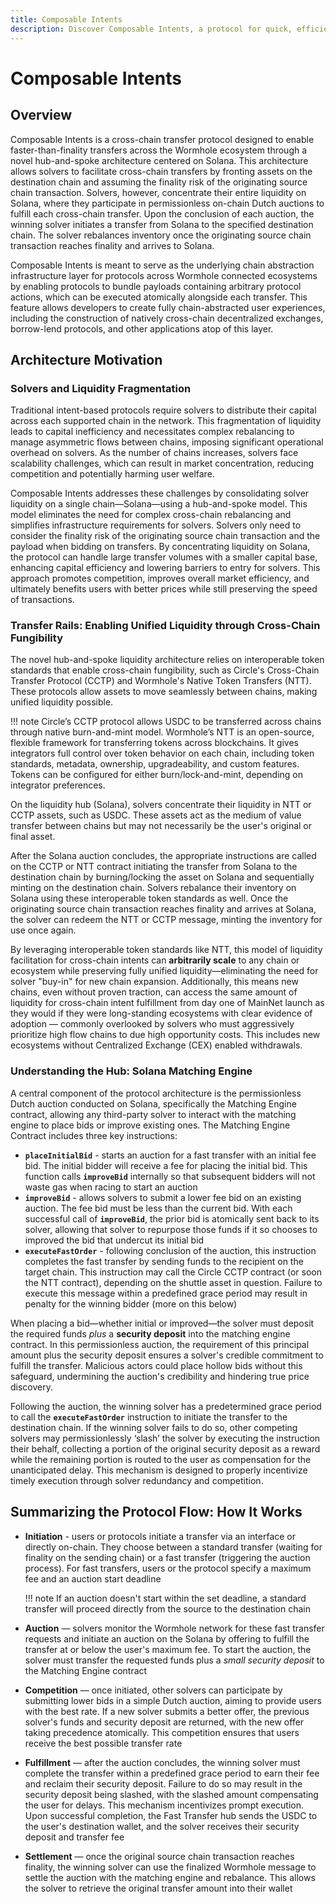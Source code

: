 ```yaml
---
title: Composable Intents
description: Discover Composable Intents, a protocol for quick, efficient cross-chain liquidity movement, addressing fragmentation and finality with a hub-and-spoke model.
---
```


# Composable Intents

## Overview

Composable Intents is a cross-chain transfer protocol designed to enable faster-than-finality transfers across the Wormhole ecosystem through a novel hub-and-spoke architecture centered on Solana. This architecture allows solvers to facilitate cross-chain transfers by fronting assets on the destination chain and assuming the finality risk of the originating source chain transaction. Solvers, however, concentrate their entire liquidity on Solana, where they participate in permissionless on-chain Dutch auctions to fulfill each cross-chain transfer. Upon the conclusion of each auction, the winning solver initiates a transfer from Solana to the specified destination chain. The solver rebalances inventory once the originating source chain transaction reaches finality and arrives to Solana.

Composable Intents is meant to serve as the underlying chain abstraction infrastructure layer for protocols across Wormhole connected ecosystems by enabling protocols to bundle payloads containing arbitrary protocol actions, which can be executed atomically alongside each transfer. This feature allows developers to create fully chain-abstracted user experiences, including the construction of natively cross-chain decentralized exchanges, borrow-lend protocols, and other applications atop of this layer.

## Architecture Motivation

### Solvers and Liquidity Fragmentation

Traditional intent-based protocols require solvers to distribute their capital across each supported chain in the network. This fragmentation of liquidity leads to capital inefficiency and necessitates complex rebalancing to manage asymmetric flows between chains, imposing significant operational overhead on solvers. As the number of chains increases, solvers face scalability challenges, which can result in market concentration, reducing competition and potentially harming user welfare.

Composable Intents addresses these challenges by consolidating solver liquidity on a single chain—Solana—using a hub-and-spoke model. This model eliminates the need for complex cross-chain rebalancing and simplifies infrastructure requirements for solvers. Solvers only need to consider the finality risk of the originating source chain transaction and the payload when bidding on transfers. By concentrating liquidity on Solana, the protocol can handle large transfer volumes with a smaller capital base, enhancing capital efficiency and lowering barriers to entry for solvers. This approach promotes competition, improves overall market efficiency, and ultimately benefits users with better prices while still preserving the speed of transactions.

### Transfer Rails: Enabling Unified Liquidity through Cross-Chain Fungibility

The novel hub-and-spoke liquidity architecture relies on interoperable token standards that enable cross-chain fungibility, such as Circle's Cross-Chain Transfer Protocol (CCTP) and Wormhole's Native Token Transfers (NTT). These protocols allow assets to move seamlessly between chains, making unified liquidity possible.

!!! note
    Circle’s CCTP protocol allows USDC to be transferred across chains through native burn-and-mint model. Wormhole’s NTT is an open-source, flexible framework for transferring tokens across blockchains. It gives integrators full control over token behavior on each chain, including token standards, metadata, ownership, upgradeability, and custom features. Tokens can be configured for either burn/lock-and-mint, depending on integrator preferences.


On the liquidity hub (Solana), solvers concentrate their liquidity in NTT or CCTP assets, such as USDC. These assets act as the medium of value transfer between chains but may not necessarily be the user's original or final asset.

After the Solana auction concludes, the appropriate instructions are called on the CCTP or NTT contract initiating the transfer from Solana to the destination chain by burning/locking the asset on Solana and sequentially minting on the destination chain. Solvers rebalance their inventory on Solana using these interoperable token standards as well. Once the originating source chain transaction reaches finality and arrives at Solana, the solver can redeem the NTT or CCTP message, minting the inventory for use once again.

By leveraging interoperable token standards like NTT, this model of liquidity facilitation for cross-chain intents can **arbitrarily scale** to any chain or ecosystem while preserving fully unified liquidity—eliminating the need for solver "buy-in" for new chain expansion. Additionally, this means new chains, even without proven traction, can access the same amount of liquidity for cross-chain intent fulfillment from day one of MainNet launch as they would if they were long-standing ecosystems with clear evidence of adoption — commonly overlooked by solvers who must aggressively prioritize high flow chains to due high opportunity costs.  This includes new ecosystems without Centralized Exchange (CEX) enabled withdrawals.

### Understanding the Hub: Solana Matching Engine

A central component of the protocol architecture is the permissionless Dutch auction conducted on Solana, specifically the Matching Engine contract, allowing any third-party solver to interact with the matching engine to place bids or improve existing ones. The Matching Engine Contract includes three key instructions:

- **`placeInitialBid`** - starts an auction for a fast transfer with an initial fee bid. The initial bidder will receive a fee for placing the initial bid. This function calls **`improveBid`** internally so that subsequent bidders will not waste gas when racing to start an auction
- **`improveBid`** - allows solvers to submit a lower fee bid on an existing auction. The fee bid must be less than the current bid. With each successful call of **`improveBid`**, the prior bid is atomically sent back to its solver, allowing that solver to repurpose those funds if it so chooses to improved the bid that undercut its initial bid
- **`executeFastOrder`** - following conclusion of the auction, this instruction completes the fast transfer by sending funds to the recipient on the target chain. This instruction may call the Circle CCTP contract (or soon the NTT contract), depending on the shuttle asset in question. Failure to execute this message within a predefined grace period may result in penalty for the winning bidder (more on this below)

When placing a bid—whether initial or improved—the solver must deposit the required funds _plus_ a **security deposit** into the matching engine contract. In this permissionless auction, the requirement of this principal amount plus the security deposit ensures a solver's credible commitment to fulfill the transfer. Malicious actors could place hollow bids without this safeguard, undermining the auction's credibility and hindering true price discovery.

Following the auction, the winning solver has a predetermined grace period to call the **`executeFastOrder`** instruction to initiate the transfer to the destination chain. If the winning solver fails to do so, other competing solvers may permissionlessly ‘slash’ the solver by executing the instruction their behalf, collecting a portion of the original security deposit as a reward while the remaining portion is routed to the user as compensation for the unanticipated delay. This mechanism is designed to properly incentivize timely execution through solver redundancy and competition.

## Summarizing the Protocol Flow: How It Works

- **Initiation** - users or protocols initiate a transfer via an interface or directly on-chain. They choose between a standard transfer (waiting for finality on the sending chain) or a fast transfer (triggering the auction process). For fast transfers, users or the protocol specify a maximum fee and an auction start deadline

    !!! note 
        If an auction doesn't start within the set deadline, a standard transfer will proceed directly from the source to the destination chain

- **Auction** — solvers monitor the Wormhole network for these fast transfer requests and initiate an auction on the Solana by offering to fulfill the transfer at or below the user's maximum fee. To start the auction, the solver must transfer the requested funds plus a _small security deposit_ to the Matching Engine contract
- **Competition** — once initiated, other solvers can participate by submitting lower bids in a simple Dutch auction, aiming to provide users with the best rate. If a new solver submits a better offer, the previous solver's funds and security deposit are returned, with the new offer taking precedence atomically. This competition ensures that users receive the best possible transfer rate
- **Fulfillment** — after the auction concludes, the winning solver must complete the transfer within a predefined grace period to earn their fee and reclaim their security deposit. Failure to do so may result in the security deposit being slashed, with the slashed amount compensating the user for delays. This mechanism incentivizes prompt execution. Upon successful completion, the Fast Transfer hub sends the USDC to the user's destination wallet, and the solver receives their security deposit and transfer fee
- **Settlement** — once the original source chain transaction reaches finality, the winning solver can use the finalized Wormhole message to settle the auction with the matching engine and rebalance. This allows the solver to retrieve the original transfer amount into their wallet